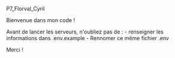 P7_Florval_Cyril

Bienvenue dans mon code !

Avant de lancer les serveurs, n'oubliez pas de :
    - renseigner les informations dans .env.example
    - Rennomer ce même fichier .env

Merci !
